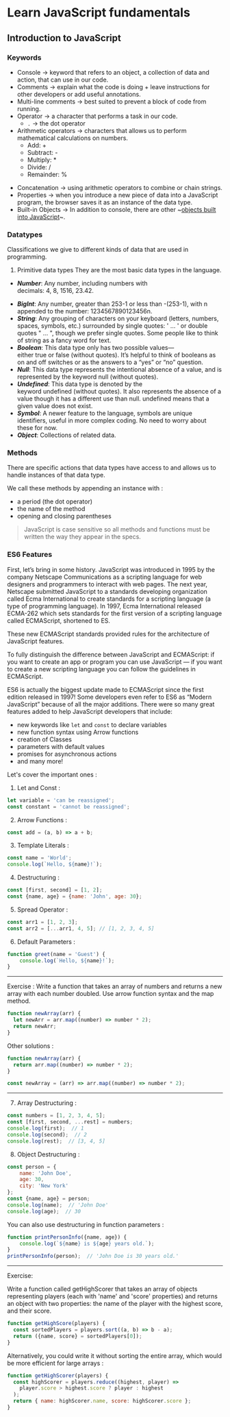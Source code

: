 # Learn JavaScript fundamentals 

## Introduction to JavaScript

### Keywords
- Console -> keyword that refers to an object, a collection of data and action, that can use in our code.
- Comments -> explain what the code is doing + leave instructions for other developers or add useful annotations. 
- Multi-line comments -> best suited to prevent a block of code from running.
- Operator -> a character that performs a task in our code.
  - `.` -> the dot operator
- Arithmetic operators -> characters that allows us to perform mathematical calculations on numbers.
  - Add: +
  * Subtract: -
  * Multiply: *
  * Divide: /
  * Remainder: %
* Concatenation -> using arithmetic operators to combine or chain strings. 
* Properties -> when you introduce a new piece of data into a JavaScript program, the browser saves it as an instance of the data type. 
* Built-in Objects -> In addition to console, there are other ~[objects built into JavaScript](https://developer.mozilla.org/en-US/docs/Web/JavaScript/Reference/Global_Objects)~.

### Datatypes
Classifications we give to different kinds of data that are used in programming. 
1. Primitive data types 
They are the most basic data types in the language.
- ***Number***: Any number, including numbers with decimals: 4, 8, 1516, 23.42.
* ***BigInt***: Any number, greater than 253-1 or less than -(253-1), with n appended to the number: 1234567890123456n.
* ***String***: Any grouping of characters on your keyboard (letters, numbers, spaces, symbols, etc.) surrounded by single quotes: ' ... ' or double quotes " ... ", though we prefer single quotes. Some people like to think of string as a fancy word for text.
* ***Boolean***: This data type only has two possible values— either true or false (without quotes). It’s helpful to think of booleans as on and off switches or as the answers to a “yes” or “no” question.
* ***Null***: This data type represents the intentional absence of a value, and is represented by the keyword null (without quotes).
* ***Undefined***: This data type is denoted by the keyword undefined (without quotes). It also represents the absence of a value though it has a different use than null. undefined means that a given value does not exist.
* ***Symbol***: A newer feature to the language, symbols are unique identifiers, useful in more complex coding. No need to worry about these for now.
* ***Object***: Collections of related data.

### Methods
There are specific actions that data types have access to and allows us to handle instances of that data type. 

We call these methods by appending an instance with : 
* a period (the dot operator)
* the name of the method
* opening and closing parentheses

> JavaScript is case sensitive so all methods and functions must be written the way they appear in the specs.

### ES6 Features

First, let’s bring in some history. JavaScript was introduced in 1995 by the company Netscape Communications as a scripting language for web designers and programmers to interact with web pages. The next year, Netscape submitted JavaScript to a standards developing organization called Ecma International to create standards for a scripting language (a type of programming language). In 1997, Ecma International released ECMA-262 which sets standards for the first version of a scripting language called ECMAScript, shortened to ES.

These new ECMAScript standards provided rules for the architecture of JavaScript features.

To fully distinguish the difference between JavaScript and ECMAScript: if you want to create an app or program you can use JavaScript — if you want to create a new scripting language you can follow the guidelines in ECMAScript. 

ES6 is actually the biggest update made to ECMAScript since the first edition released in 1997! Some developers even refer to ES6 as “Modern JavaScript” because of all the major additions. There were so many great features added to help JavaScript developers that include:

- new keywords like `let` and `const` to declare variables
- new function syntax using Arrow functions
- creation of Classes
- parameters with default values
- promises for asynchronous actions
- and many more!

Let's cover the important ones : 

1. Let and Const :
```javascript
let variable = 'can be reassigned';
const constant = 'cannot be reassigned';
```

2. Arrow Functions :
```javascript
const add = (a, b) => a + b; 
```

3. Template Literals :
```javascript
const name = 'World'; 
console.log(`Hello, ${name}!`);
```

4. Destructuring :
```javascript
const [first, second] = [1, 2];
const {name, age} = {name: 'John', age: 30};
```

5. Spread Operator :
```javascript
const arr1 = [1, 2, 3];
const arr2 = [...arr1, 4, 5]; // [1, 2, 3, 4, 5]
```

6. Default Parameters :
```javascript
function greet(name = 'Guest') {
    console.log(`Hello, ${name}!`);
}
```
____
Exercise : 
Write a function that takes an array of numbers and returns a new array with each number doubled. Use arrow function syntax and the map method.

```javascript
function newArray(arr) {
  let newArr = arr.map((number) => number * 2); 
  return newArr; 
}
```

Other solutions : 

```javascript
function newArray(arr) {
  return arr.map((number) => number * 2);
}
```

```javascript
const newArray = (arr) => arr.map((number) => number * 2);
```

____

7. Array Destructuring :
```javascript
const numbers = [1, 2, 3, 4, 5];
const [first, second, ...rest] = numbers;
console.log(first);  // 1
console.log(second);  // 2
console.log(rest);  // [3, 4, 5]
```

8. Object Destructuring : 
```javascript
const person = {
    name: 'John Doe',
    age: 30,
    city: 'New York'
};
const {name, age} = person;
console.log(name);  // 'John Doe'
console.log(age);  // 30
```

You can also use destructuring in function parameters : 
```javascript
function printPersonInfo({name, age}) {
    console.log(`${name} is ${age} years old.`);
}
printPersonInfo(person);  // 'John Doe is 30 years old.'
```

_____

Exercise: 

Write a function called getHighScorer that takes an array of objects representing players (each with 'name' and 'score' properties) and returns an object with two properties: the name of the player with the highest score, and their score.

```javascript
function getHighScore(players) {
  const sortedPlayers = players.sort((a, b) => b - a); 
  return ({name, score} = sortedPlayers[0]); 
}
```

Alternatively, you could write it without sorting the entire array, which would be more efficient for large arrays :

```javascript
function getHighScorer(players) {
  const highScorer = players.reduce((highest, player) => 
    player.score > highest.score ? player : highest
  );
  return { name: highScorer.name, score: highScorer.score };
}
```